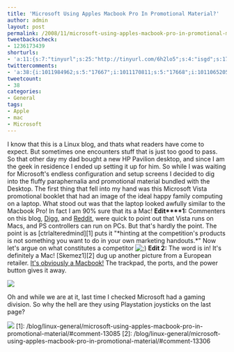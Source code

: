 ```yaml
---
title: 'Microsoft Using Apples Macbook Pro In Promotional Material?'
author: admin
layout: post
permalink: /2008/11/microsoft-using-apples-macbook-pro-in-promotional-material/
tweetbackscheck:
- 1236173439
shorturls:
- 'a:11:{s:7:"tinyurl";s:25:"http://tinyurl.com/6h2lo5";s:4:"isgd";s:17:"http://is.gd/7OfJ";s:5:"bitly";s:18:"http://bit.ly/sgVB";s:5:"snipr";s:22:"http://snipr.com/9sg9d";s:5:"snurl";s:22:"http://snurl.com/9sg9d";s:7:"snipurl";s:24:"http://snipurl.com/9sg9d";s:4:"trim";s:17:"http://tr.im/49m2";s:5:"adjix";s:207:"(10 Jan 2008 temporary restriction: API requires valid partnerID or partnerEmail key in request. Contact us if this affects you.) Invalid Adjix request. API documentation @ http://web.adjix.com/AdjixAPI.html";s:4:"advu";s:203:"(10 Jan 2008 temporary restriction: API requires valid partnerID or partnerEmail key in request. Contact us if this affects you.) Invalid Adjix request. API documentation @ http://web.ad.vu/AdjixAPI.html";s:4:"zima";s:19:"http://zi.ma/52b7fc";s:9:"permalink";s:90:"http://hehe2.net/linux-general/microsoft-using-apples-macbook-pro-in-promotional-material/";}'
twittercomments:
- 'a:38:{i:1011984962;s:5:"17667";i:1011170811;s:5:"17668";i:1011065205;s:5:"17669";i:1011048776;s:5:"17670";i:1010524580;s:5:"17671";i:1010333460;s:5:"17673";i:1010331449;s:5:"17676";i:1010228112;s:5:"17677";i:1010152834;s:5:"17678";i:1010097500;s:5:"17679";i:1009982675;s:5:"17680";i:1009947200;s:5:"17681";i:1009855475;s:5:"17682";i:1009845311;s:5:"17683";i:1009841588;s:5:"17684";i:1009526439;s:5:"17685";i:1009492180;s:5:"17686";i:1009491444;s:5:"17687";i:1009465237;s:5:"17688";i:1009442530;s:5:"17689";i:1009357341;s:5:"17690";i:1009304517;s:5:"17691";i:1009291793;s:5:"17692";i:1009288078;s:5:"17693";i:1009285963;s:5:"17694";i:1009250329;s:5:"17695";i:1009238476;s:5:"17696";i:1009238365;s:5:"17697";i:1009233890;s:5:"17698";i:1009196088;s:5:"17699";i:1009182937;s:5:"17700";i:1009154293;s:5:"17701";i:1009131702;s:5:"17702";i:1009071237;s:5:"17703";i:1009023161;s:5:"17704";i:1009015370;s:5:"17705";i:1008998273;s:5:"17706";i:1008997089;s:5:"17707";}'
tweetcount:
- 38
categories:
- General
tags:
- Apple
- mac
- Microsoft
---
```

I know that this is a Linux blog, and thats what readers have come to expect. But sometimes one encounters stuff that is just too good to pass. So that other day my dad bought a new HP Pavilion desktop, and since I am the geek in residence I ended up setting it up for him. So while I was waiting for Microsoft's endless configuration and setup screens I decided to dig into the fluffy paraphernalia  and promotional material bundled with the Desktop. The first thing that fell into my hand was this Microsoft Vista promotional booklet that had an image of the ideal happy family computing on a laptop. What stood out was that the laptop looked awfully similar to the Macbook Pro! In fact I am 90% sure that its a Mac!
**Edit****1:** Commenters on this blog, [Digg](http://digg.com/apple/WTF_Is_It_Just_Me_or_Is_That_a_Mac_In_A_Vista_Ad?OTC-kff), and [Reddit](http://www.reddit.com/r/WTF/comments/7drnv/wtf_is_it_just_me_or_is_that_a_mac_in_a_vista_ad/?already_submitted=true), were quick to point out that Vista runs on Macs, and PS controllers can run on PCs. But that's hardly the point. The point is as \[ctrlalteredmind\]\[1\] puts it "\*hinting at the competition's products is not something you want to do in your own marketing handouts.\*"
Now let's argue on what constitutes a competitor ![;)](http://192.168.1.2/blog2/wp-includes/images/smilies/icon_wink.gif)
**Edit 2:** The word is in! It's definitely a Mac! \[Skemez1\]\[2\] dug up another picture from a European retailer. [It's obviously a Macbook!](http://www.millionenrente.com/gewinnspiel/game/img/192/start.jpg) The trackpad, the ports, and the power button gives it away.

[![](http://192.168.1.33/blog2/wp-content/uploads/2008/11/microsoft-using-apple-in-their-ads-2.jpg)](http://192.168.1.33/blog2/wp-content/uploads/2008/11/microsoft-using-apple-in-their-ads.jpg)

Oh and while we are at it, last time I checked Microsoft had a gaming division. So why the hell are they using Playstation joysticks on the last page?

[![](http://192.168.1.33/blog2/wp-content/uploads/2008/11/microsoft-using-playstation-in-their-ads.jpg)](http://192.168.1.33/blog2/wp-content/uploads/2008/11/microsoft-using-playstation-in-their-ads.jpg)
\[1\]: /blog/linux-general/microsoft-using-apples-macbook-pro-in-promotional-material/\#comment-13085
\[2\]: /blog/linux-general/microsoft-using-apples-macbook-pro-in-promotional-material/\#comment-13306
